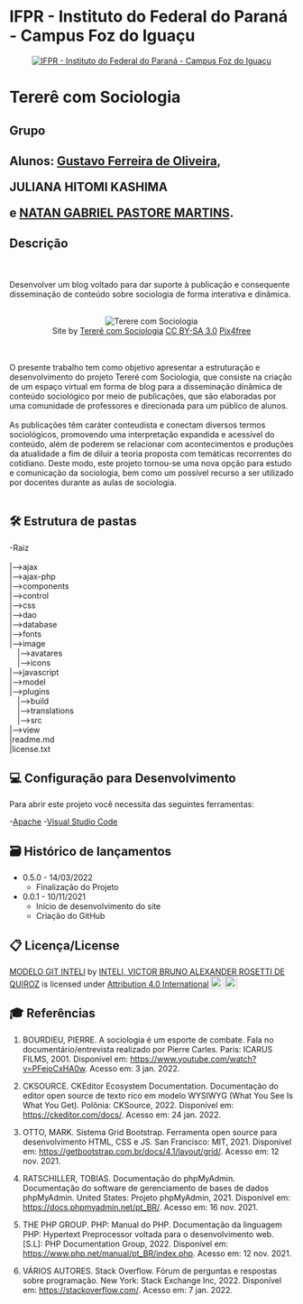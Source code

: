 # IFPR - Instituto do Federal do Paraná - Campus Foz do Iguaçu

<p align="center">
<a href= "https://foz.ifpr.edu.br/"><img src="https://user-images.githubusercontent.com/65983794/158275550-ae05719b-4d21-4b73-a284-f6e9d480ecd4.png" alt="IFPR - Instituto do Federal do Paraná - Campus Foz do Iguaçu" border="0"></a>
</p>


# Tererê com Sociologia

## Grupo

## Alunos:  <a target="_blank" href="//linkedin.com/in/gustavo-ferreira-aa8050220/">Gustavo Ferreira de Oliveira</a>, <p>JULIANA HITOMI KASHIMA</p> e <a target="_blank" href="//www.linkedin.com/in/natangpm/">NATAN GABRIEL PASTORE MARTINS</a>.

## Descrição

<br><br>
Desenvolver um blog voltado para dar suporte à publicação e consequente  disseminação de conteúdo sobre sociologia de forma interativa e dinâmica.
<br><br>
<p align="center">
<img src="https://user-images.githubusercontent.com/65983794/158276316-cba4731b-6008-423b-ad9e-77f38a0f847b.png" style="margin-left:auto;margin-right:auto" alt="Terere com Sociologia" border="0">
  <br>
  Site by <a href="http://www.nyphotographic.com/">Tererê com Sociologia</a> <a rel="license" href="https://creativecommons.org/licenses/by-sa/3.0/">CC BY-SA 3.0</a> <a href="http://pix4free.org/">Pix4free</a>
</p>


<br><br>
O presente trabalho tem como objetivo apresentar a estruturação e desenvolvimento do projeto Tereré com Sociologia, que consiste na criação de um espaço virtual em forma de blog para a disseminação dinâmica de conteúdo sociológico por meio de publicações, que são elaboradas por uma comunidade de professores e direcionada para um público de alunos. 
<br><br>
As publicações têm caráter conteudista e conectam diversos termos sociológicos, promovendo uma interpretação expandida e acessível do conteúdo, além de poderem se relacionar com acontecimentos e produções da atualidade a fim de diluir a teoria proposta com temáticas recorrentes do cotidiano. Deste modo, este projeto tornou-se uma nova opção para estudo e comunicação da sociologia, bem como um possível recurso a ser utilizado por docentes durante as aulas de sociologia.
<br><br>

## 🛠 Estrutura de pastas

-Raiz<br>
<br>
|-->ajax<br>
|-->ajax-php<br>
|-->components<br>
|-->control<br>
|-->css<br>
|-->dao<br>
|-->database<br>
|-->fonts<br>
|-->image<br>
  &emsp;|-->avatares<br>
  &emsp;|-->icons<br>
|-->javascript<br>
|-->model<br>
|-->plugins<br>
  &emsp;|-->build<br>
    &emsp;|-->translations<br>
  &emsp;|-->src<br>
|-->view<br>
|readme.md<br>
|license.txt<br>


## 💻 Configuração para Desenvolvimento

Para abrir este projeto você necessita das seguintes ferramentas:

-<a href="https://www.apachefriends.org/pt_br/index.html">Apache</a>
-<a href="https://code.visualstudio.com/">Visual Studio Code</a>

## 🗃 Histórico de lançamentos

* 0.5.0 - 14/03/2022
    * Finalização do Projeto
* 0.0.1 - 10/11/2021
    * Início de desenvolvimento do site
    * Criação do GitHub

## 📋 Licença/License

<p xmlns:cc="http://creativecommons.org/ns#" xmlns:dct="http://purl.org/dc/terms/"><a property="dct:title" rel="cc:attributionURL" href="https://github.com/Spidus/Teste_Final_1">MODELO GIT INTELI</a> by <a rel="cc:attributionURL dct:creator" property="cc:attributionName" href="https://www.yggbrasil.com.br/vr">INTELI, VICTOR BRUNO ALEXANDER ROSETTI DE QUIROZ</a> is licensed under <a href="http://creativecommons.org/licenses/by/4.0/?ref=chooser-v1" target="_blank" rel="license noopener noreferrer" style="display:inline-block;">Attribution 4.0 International<img style="height:22px!important;margin-left:3px;vertical-align:text-bottom;" src="https://mirrors.creativecommons.org/presskit/icons/cc.svg?ref=chooser-v1"><img style="height:22px!important;margin-left:3px;vertical-align:text-bottom;" src="https://mirrors.creativecommons.org/presskit/icons/by.svg?ref=chooser-v1"></a></p>

## 🎓 Referências

1. BOURDIEU, PIERRE. A sociologia é um esporte de combate. Fala no documentário/entrevista realizado por Pierre Carles. Paris: ICARUS FILMS, 2001. Disponível em: https://www.youtube.com/watch?v=PFejoCxHA0w. Acesso em: 3 jan. 2022.

2. CKSOURCE. CKEditor Ecosystem Documentation. Documentação do editor open source de texto rico em modelo WYSIWYG (What You See Is What You Get). Polônia: CKSource, 2022. Disponível em: https://ckeditor.com/docs/. Acesso em: 24 jan. 2022.

3. OTTO, MARK. Sistema Grid Bootstrap. Ferramenta open source para desenvolvimento HTML, CSS e JS. San Francisco: MIT, 2021. Disponível em: https://getbootstrap.com.br/docs/4.1/layout/grid/. Acesso em: 12 nov. 2021.

4. RATSCHILLER, TOBIAS. Documentação do phpMyAdmin. Documentação do software de gerenciamento de bases de dados phpMyAdmin. United States: Projeto phpMyAdmin, 2021. Disponível em: https://docs.phpmyadmin.net/pt_BR/. Acesso em: 16 nov. 2021.

5. THE PHP GROUP. PHP: Manual do PHP. Documentação da linguagem PHP: Hypertext Preprocessor voltada para o desenvolvimento web. [S.L]: PHP Documentation Group, 2022. Disponível em: https://www.php.net/manual/pt_BR/index.php. Acesso em: 12 nov. 2021.

6. VÁRIOS AUTORES. Stack Overflow. Fórum de perguntas e respostas sobre programação. New York: Stack Exchange Inc, 2022. Disponível em: https://stackoverflow.com/. Acesso em: 7 jan. 2022.

